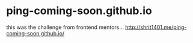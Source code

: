 # ping-coming-soon.github.io

this was the challenge from frontend mentors...
http://shrit1401.me/ping-coming-soon.github.io/
